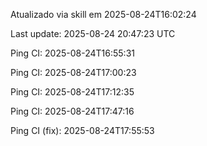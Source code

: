 Atualizado via skill em 2025-08-24T16:02:24

Last update: 2025-08-24 20:47:23 UTC

Ping CI: 2025-08-24T16:55:31


Ping CI: 2025-08-24T17:00:23


Ping CI: 2025-08-24T17:12:35


Ping CI: 2025-08-24T17:47:16


Ping CI (fix): 2025-08-24T17:55:53

